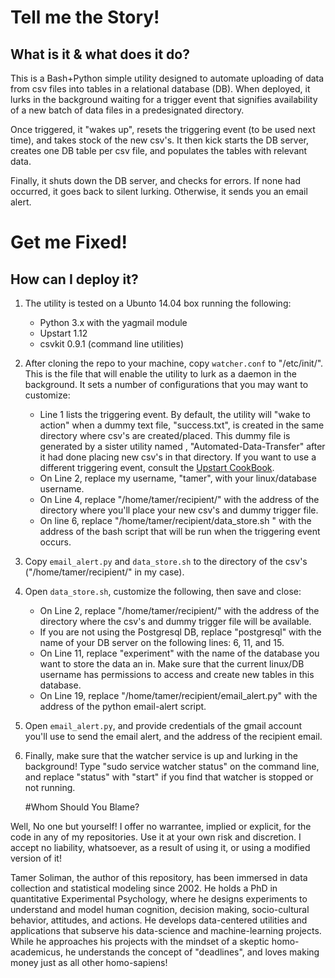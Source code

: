 #	Tell me the Story!
##	What is it & what does it do?

This is a Bash+Python simple utility designed to automate uploading of data from csv files into tables in a relational database (DB). When deployed, it lurks in the background waiting for a trigger event that signifies availability of a new batch of data files in a predesignated directory. 

Once triggered, it "wakes up", resets the triggering event (to be used next time), and takes stock of the new csv's. It then kick starts the DB server, creates one DB table per csv file, and populates the tables with relevant data. 

Finally, it shuts down the DB server, and checks for errors. If none had occurred, it goes back to silent lurking. Otherwise, it sends you an email alert.

#	Get me Fixed!
##	How can I deploy it?
1.  The utility is tested on a Ubunto 14.04 box running the following:
	*    Python 3.x with the yagmail module
	*    Upstart  1.12
	*    csvkit 0.9.1 (command line utilities)
 2. After cloning the repo to your machine,  copy `watcher.conf` to "/etc/init/". This is the file that will enable the utility to lurk as a daemon in the  background. It sets a number of configurations that you may want to customize:
	*    Line 1 lists the triggering event. By default, the utility will "wake to action" when a dummy text file, "success.txt", is created in the same directory where csv's are created/placed. This dummy file is generated by a sister utility named , "Automated-Data-Transfer" after it had done placing new csv's in that directory. If you want to use a different triggering event, consult the [Upstart CookBook](http://upstart.ubuntu.com/cookbook/).
	*    On Line 2, replace my username, "tamer", with your linux/database username.
	*    On Line 4, replace "/home/tamer/recipient/" with the address of the directory where you'll place your new csv's and dummy trigger file.
	*    On line 6, replace "/home/tamer/recipient/data_store.sh " with the address of the bash script that will be run when the triggering event occurs.
3. Copy `email_alert.py` and `data_store.sh` to the directory of the csv's ("/home/tamer/recipient/" in my case).
4. Open `data_store.sh`, customize the following, then save and close:
	*    On Line 2, replace "/home/tamer/recipient/" with the address of the directory where the csv's and dummy trigger file will be available.
	*    If you are not using the Postgresql DB, replace "postgresql" with the name of your DB server on the following lines: 6, 11, and 15.
	*    On Line 11, replace "experiment" with the name of the database you want to store the data an in. Make sure that the current linux/DB username has permissions to access and create new tables in this database.
	*    On Line 19, replace "/home/tamer/recipient/email_alert.py" with the address of the python email-alert script.
5.   Open `email_alert.py`, and provide credentials of the gmail account you'll use to send the email alert, and the address of the recipient email.
6. Finally, make sure that the watcher service is up and lurking in the background! Type "sudo service watcher status" on the command line, and replace "status" with "start" if you find that watcher is stopped or not running.

	#Whom Should You Blame?

Well, No one but yourself! I offer no warrantee, implied or explicit, for the code in any of my repositories. Use it at your own risk and discretion. I accept no liability, whatsoever, as a result of using it, or using a modified version of it!

Tamer Soliman, the author of this repository, has been immersed in data collection and statistical modeling since 2002. He holds a PhD in quantitative Experimental Psychology, where he designs experiments to understand and model human cognition, decision making, socio-cultural behavior, attitudes, and actions. He develops data-centered utilities and applications that subserve his data-science and machine-learning projects. While he approaches his projects with the mindset of a skeptic homo-academicus,  he understands the concept of "deadlines", and loves making money just as all other homo-sapiens!